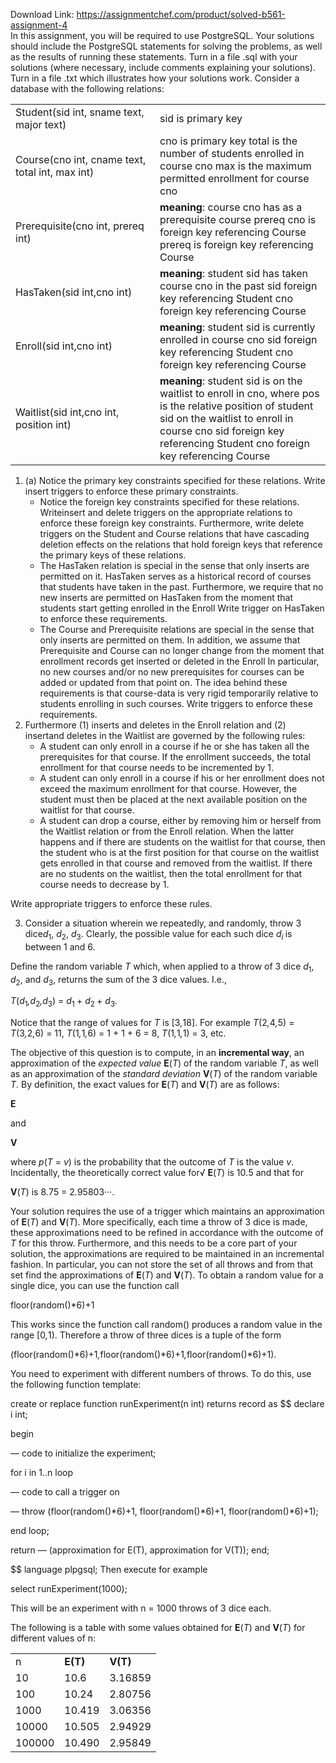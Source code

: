 Download Link: https://assignmentchef.com/product/solved-b561-assignment-4
<br>
In this assignment, you will be required to use PostgreSQL. Your solutions should include the PostgreSQL statements for solving the problems, as well as the results of running these statements. Turn in a file .sql with your solutions (where necessary, include comments explaining your solutions). Turn in a file .txt which illustrates how your solutions work. Consider a database with the following relations:

<table width="622">

 <tbody>

  <tr>

   <td width="268">Student(sid int, sname text, major text)</td>

   <td width="355">sid is primary key</td>

  </tr>

  <tr>

   <td width="268">Course(cno int, cname text, total int, max int)</td>

   <td width="355">cno is primary key total is the number of students enrolled in course cno max is the maximum permitted enrollment for course cno</td>

  </tr>

  <tr>

   <td width="268">Prerequisite(cno int, prereq int)</td>

   <td width="355"><strong>meaning</strong>: course cno has as a prerequisite course prereq cno is foreign key referencing Course prereq is foreign key referencing Course</td>

  </tr>

  <tr>

   <td width="268">HasTaken(sid int,cno int)</td>

   <td width="355"><strong>meaning</strong>: student sid has taken course cno in the past sid foreign key referencing Student cno foreign key referencing Course</td>

  </tr>

  <tr>

   <td width="268">Enroll(sid int,cno int)</td>

   <td width="355"><strong>meaning</strong>: student sid is currently enrolled in course cno sid foreign key referencing Student cno foreign key referencing Course</td>

  </tr>

  <tr>

   <td width="268">Waitlist(sid int,cno int, position int)</td>

   <td width="355"><strong>meaning</strong>: student sid is on the waitlist to enroll in cno, where pos is the relative position of student sid on the waitlist to enroll in course cno sid foreign key referencing Student cno foreign key referencing Course</td>

  </tr>

 </tbody>

</table>

<ol>

 <li>(a) Notice the primary key constraints specified for these relations. Write insert triggers to enforce these primary constraints.

  <ul>

   <li>Notice the foreign key constraints specified for these relations. Writeinsert and delete triggers on the appropriate relations to enforce these foreign key constraints. Furthermore, write delete triggers on the Student and Course relations that have cascading deletion effects on the relations that hold foreign keys that reference the primary keys of these relations.</li>

   <li>The HasTaken relation is special in the sense that only inserts are permitted on it. HasTaken serves as a historical record of courses that students have taken in the past. Furthermore, we require that no new inserts are permitted on HasTaken from the moment that students start getting enrolled in the Enroll Write trigger on HasTaken to enforce these requirements.</li>

   <li>The Course and Prerequisite relations are special in the sense that only inserts are permitted on them. In addition, we assume that Prerequisite and Course can no longer change from the moment that enrollment records get inserted or deleted in the Enroll In particular, no new courses and/or no new prerequisites for courses can be added or updated from that point on. The idea behind these requirements is that course-data is very rigid temporarily relative to students enrolling in such courses. Write triggers to enforce these requirements.</li>

  </ul></li>

 <li>Furthermore (1) inserts and deletes in the Enroll relation and (2) insertand deletes in the Waitlist are governed by the following rules:

  <ul>

   <li>A student can only enroll in a course if he or she has taken all the prerequisites for that course. If the enrollment succeeds, the total enrollment for that course needs to be incremented by 1.</li>

   <li>A student can only enroll in a course if his or her enrollment does not exceed the maximum enrollment for that course. However, the student must then be placed at the next available position on the waitlist for that course.</li>

   <li>A student can drop a course, either by removing him or herself from the Waitlist relation or from the Enroll relation. When the latter happens and if there are students on the waitlist for that course, then the student who is at the first position for that course on the waitlist gets enrolled in that course and removed from the waitlist. If there are no students on the waitlist, then the total enrollment for that course needs to decrease by 1.</li>

  </ul></li>

</ol>

Write appropriate triggers to enforce these rules.

<ol start="3">

 <li>Consider a situation wherein we repeatedly, and randomly, throw 3 dice<em>d</em><sub>1</sub>, <em>d</em><sub>2</sub>, <em>d</em><sub>3</sub>. Clearly, the possible value for each such dice <em>d<sub>i </sub></em>is between 1 and 6.</li>

</ol>

Define the random variable <em>T </em>which, when applied to a throw of 3 dice <em>d</em><sub>1</sub>, <em>d</em><sub>2</sub>, and <em>d</em><sub>3</sub>, returns the sum of the 3 dice values. I.e.,

<em>T</em>(<em>d</em><sub>1</sub><em>,d</em><sub>2</sub><em>,d</em><sub>3</sub>) = <em>d</em><sub>1 </sub>+ <em>d</em><sub>2 </sub>+ <em>d</em><sub>3</sub><em>.</em>

Notice that the range of values for <em>T </em>is [3<em>,</em>18]. For example <em>T</em>(2<em>,</em>4<em>,</em>5) = <em>T</em>(3<em>,</em>2<em>,</em>6) = 11, <em>T</em>(1<em>,</em>1<em>,</em>6) = 1 + 1 + 6 = 8, <em>T</em>(1<em>,</em>1<em>,</em>1) = 3, etc.

The objective of this question is to compute, in an <strong>incremental way</strong>, an approximation of the <em>expected value </em><strong>E</strong>(<em>T</em>) of the random variable <em>T</em>, as well as an approximation of the <em>standard deviation </em><strong>V</strong>(<em>T</em>) of the random variable <em>T</em>. By definition, the exact values for <strong>E</strong>(<em>T</em>) and <strong>V</strong>(<em>T</em>) are as follows:

<strong>E</strong>

and

<strong>V</strong>

where <em>p</em>(<em>T </em>= <em>v</em>) is the probability that the outcome of <em>T </em>is the value <em>v</em>. Incidentally, the theoretically correct value for√   <strong>E</strong>(<em>T</em>) is 10<em>.</em>5 and that for

<strong>V</strong>(<em>T</em>) is       8<em>.</em>75 = 2<em>.</em>95803···.

Your solution requires the use of a trigger which maintains an approximation of <strong>E</strong>(<em>T</em>) and <strong>V</strong>(<em>T</em>). More specifically, each time a throw of 3 dice is made, these approximations need to be refined in accordance with the outcome of <em>T </em>for this throw. Furthermore, and this needs to be a core part of your solution, the approximations are required to be maintained in an incremental fashion. In particular, you can not store the set of all throws and from that set find the approximations of <strong>E</strong>(<em>T</em>) and <strong>V</strong>(<em>T</em>). To obtain a random value for a single dice, you can use the function call

floor(random()*6)+1

This works since the function call random() produces a random value in the range [0<em>,</em>1). Therefore a throw of three dices is a tuple of the form

(floor(random()*6)+1<em>,</em>floor(random()*6)+1<em>,</em>floor(random()*6)+1)<em>.</em>

You need to experiment with different numbers of throws. To do this, use the following function template:

create or replace function runExperiment(n int) returns record as $$ declare i int;

begin

— code to initialize the experiment;

for i in 1..n loop

— code to call a trigger on

— throw (floor(random()*6)+1, floor(random()*6)+1, floor(random()*6)+1);

end loop;

return — (approximation for E(T), approximation for V(T)); end;

$$ language plpgsql; Then execute for example

select runExperiment(1000);

This will be an experiment with n = 1000 throws of 3 dice each.

The following is a table with some values obtained for <strong>E</strong>(<em>T</em>) and <strong>V</strong>(<em>T</em>) for different values of n:

<table width="168">

 <tbody>

  <tr>

   <td width="56">n</td>

   <td width="53"><strong>E(T)</strong></td>

   <td width="59"><strong>V(T)</strong></td>

  </tr>

  <tr>

   <td width="56">10</td>

   <td width="53">10.6</td>

   <td width="59">3.16859</td>

  </tr>

  <tr>

   <td width="56">100</td>

   <td width="53">10.24</td>

   <td width="59">2.80756</td>

  </tr>

  <tr>

   <td width="56">1000</td>

   <td width="53">10.419</td>

   <td width="59">3.06356</td>

  </tr>

  <tr>

   <td width="56">10000</td>

   <td width="53">10.505</td>

   <td width="59">2.94929</td>

  </tr>

  <tr>

   <td width="56">100000</td>

   <td width="53">10.490</td>

   <td width="59">2.95849</td>

  </tr>

 </tbody>

</table>


